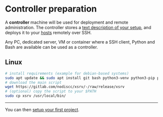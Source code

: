 # Controller preparation

A **controller** machine will be used for deployment and remote administration. The controller stores a [text description of your setup](../usage.md), and deploys it to your [hosts](server-preparation.md) remotely over SSH.

Any PC, dedicated server, VM or container where a SSH client, Python and Bash are available can be used as a controller. 

## Linux

```bash
# install requirements (example for debian-based systems)
sudo apt update && sudo apt install git bash python3-venv python3-pip python3-cryptography ssh pwgen wget
# download the main script
wget https://gitlab.com/nodiscc/xsrv/-/raw/release/xsrv
# (optional) copy the script to your $PATH
sudo cp xsrv /usr/local/bin/
```

<!--
## Mac OSX
TODO
## Windows
TODO-->

------------------------

You can then [setup your first project](first-project.md).
